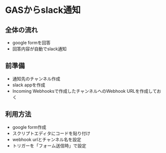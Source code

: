 # GASからslack通知
## 全体の流れ
- google formを回答
- 回答内容が自動でslack通知
## 前準備
- 通知先のチャンネル作成
- slack appを作成
- Incoming Webhooksで作成したチャンネルへのWebhook URLを作成しておく
## 利用方法
- google form作成
- スクリプトエディタにコードを貼り付け
- webhook urlとチャンネル名を設定
- トリガーを「フォーム送信時」で設定